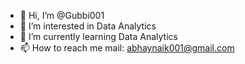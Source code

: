 - 👋 Hi, I’m @Gubbi001
- 👀 I’m interested in Data Analytics
- 🌱 I’m currently learning Data Analytics
- 📫 How to reach me mail: abhaynaik001@gmail.com

<!---
Gubbi001/Gubbi001 is a ✨ special ✨ repository because its `README.md` (this file) appears on your GitHub profile.
You can click the Preview link to take a look at your changes.
--->
